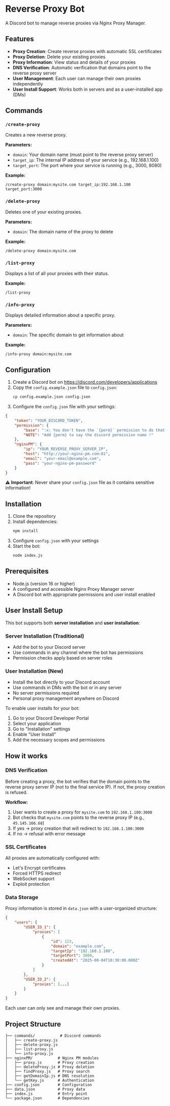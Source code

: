 # Reverse Proxy Bot

A Discord bot to manage reverse proxies via Nginx Proxy Manager.

## Features

- **Proxy Creation**: Create reverse proxies with automatic SSL certificates
- **Proxy Deletion**: Delete your existing proxies  
- **Proxy Information**: View status and details of your proxies
- **DNS Verification**: Automatic verification that domains point to the reverse proxy server
- **User Management**: Each user can manage their own proxies independently
- **User Install Support**: Works both in servers and as a user-installed app (DMs)

## Commands

### `/create-proxy`
Creates a new reverse proxy.

**Parameters:**
- `domain`: Your domain name (must point to the reverse proxy server)
- `target_ip`: The internal IP address of your service (e.g., 192.168.1.100)
- `target_port`: The port where your service is running (e.g., 3000, 8080)

**Example:**
```
/create-proxy domain:mysite.com target_ip:192.168.1.100 target_port:3000
```

### `/delete-proxy`
Deletes one of your existing proxies.

**Parameters:**
- `domain`: The domain name of the proxy to delete

**Example:**
```
/delete-proxy domain:mysite.com
```

### `/list-proxy`
Displays a list of all your proxies with their status.

**Example:**
```
/list-proxy
```

### `/info-proxy`
Displays detailed information about a specific proxy.

**Parameters:**
- `domain`: The specific domain to get information about

**Example:**
```
/info-proxy domain:mysite.com
```

## Configuration

1. Create a Discord bot on https://discord.com/developers/applications
2. Copy the `config.example.json` file to `config.json`:
   ```bash
   cp config.example.json config.json
   ```
3. Configure the `config.json` file with your settings:

```json
{
    "token": "YOUR_DISCORD_TOKEN",
    "permission": {
        "base": ":x: You don't have the `{perm}` permission to do that !",
        "NOTE": "Add {perm} to say the discord permission name !"
    },
    "nginxPM": {
        "ip": "YOUR_REVERSE_PROXY_SERVER_IP",
        "host": "http://your-nginx-pm.com:81",
        "email": "your-email@example.com", 
        "pass": "your-nginx-pm-password"
    }
}
```

⚠️ **Important**: Never share your `config.json` file as it contains sensitive information!

## Installation

1. Clone the repository
2. Install dependencies:
   ```bash
   npm install
   ```
3. Configure `config.json` with your settings
4. Start the bot:
   ```bash
   node index.js
   ```

## Prerequisites

- Node.js (version 16 or higher)
- A configured and accessible Nginx Proxy Manager server
- A Discord bot with appropriate permissions and user install enabled

## User Install Setup

This bot supports both **server installation** and **user installation**:

### Server Installation (Traditional)
- Add the bot to your Discord server
- Use commands in any channel where the bot has permissions
- Permission checks apply based on server roles

### User Installation (New)
- Install the bot directly to your Discord account
- Use commands in DMs with the bot or in any server
- No server permissions required
- Personal proxy management anywhere on Discord

To enable user installs for your bot:
1. Go to your Discord Developer Portal
2. Select your application
3. Go to "Installation" settings
4. Enable "User Install"
5. Add the necessary scopes and permissions

## How it works

### DNS Verification
Before creating a proxy, the bot verifies that the domain points to the reverse proxy server IP (not to the final service IP). If not, the proxy creation is refused.

**Workflow:**
1. User wants to create a proxy for `mysite.com` to `192.168.1.100:3000`
2. Bot checks that `mysite.com` points to the reverse proxy IP (e.g., `45.145.166.68`)
3. If yes → proxy creation that will redirect to `192.168.1.100:3000`
4. If no → refusal with error message

### SSL Certificates
All proxies are automatically configured with:
- Let's Encrypt certificates
- Forced HTTPS redirect
- WebSocket support
- Exploit protection

### Data Storage
Proxy information is stored in `data.json` with a user-organized structure:

```json
{
    "users": {
        "USER_ID_1": {
            "proxies": [
                {
                    "id": 123,
                    "domain": "example.com",
                    "targetIp": "192.168.1.100",
                    "targetPort": 3000,
                    "createdAt": "2025-08-04T10:30:00.000Z"
                }
            ]
        },
        "USER_ID_2": {
            "proxies": [...]
        }
    }
}
```

Each user can only see and manage their own proxies.

## Project Structure

```
├── commands/           # Discord commands
│   ├── create-proxy.js
│   ├── delete-proxy.js
│   ├── list-proxy.js
│   └── info-proxy.js
├── nginxPM/           # Nginx PM modules
│   ├── proxy.js       # Proxy creation
│   ├── deleteProxy.js # Proxy deletion
│   ├── findProxy.js   # Proxy search
│   ├── getDomainIp.js # DNS resolution
│   └── getKey.js      # Authentication
├── config.json        # Configuration
├── data.json          # Proxy data
├── index.js           # Entry point
└── package.json       # Dependencies
```
